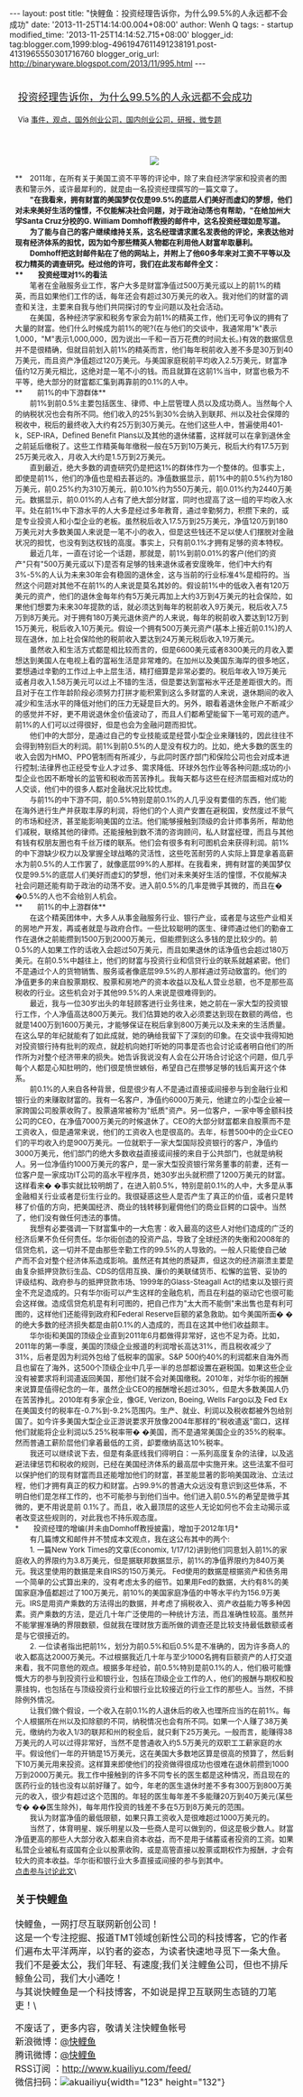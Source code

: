 --- layout: post title:
"快鲤鱼：投资经理告诉你，为什么99.5%的人永远都不会成功" date:
'2013-11-25T14:14:00.004+08:00' author: Wenh Q tags: - startup
modified\_time: '2013-11-25T14:14:52.715+08:00' blogger\_id:
tag:blogger.com,1999:blog-4961947611491238191.post-4131965550301716760
blogger\_orig\_url: http://binaryware.blogspot.com/2013/11/995.html ---
<div style="margin: 10px; padding: 5px;">

<div style="font-size: 18px;">

[投资经理告诉你，为什么99.5%的人永远都不会成功](http://www.kuailiyu.com/article/6127.html)

</div>

<div style="font-size: 13px;">

Via
[事件，观点，国外创业公司，国内创业公司，研报，微专题](http://www.kuailiyu.com/)

</div>

</div>

<div style="font-size: 13px; padding: 15px 0 10px 10px;">

<div style="text-align: center;">

![](http://www.kuailiyu.com/uploadfile/2013/1119/20131119030724668.jpg)

</div>

**　2011年，在所有关于美国工资不平等的评论中，除了来自经济学家和投资者的图表和警示外，或许最犀利的，就是由一名投资经理撰写的一篇文章了。**\
　　"在我看来，拥有财富的美国梦仅仅是99.5%的底层人们美好而虚幻的梦想，他们对未来美好生活的憧憬，不仅能解决社会问题，对于政治动荡也有帮助，"在给加州大学Santa
Cruz分校的G. William Domhoff教授的邮件中，这名投资经理如是写道。\
　　为了能与自己的客户继续维持关系，这名经理请求匿名发表他的评论，来表达他对现有经济体系的担忧，因为如今那些精英人物都在利用他人财富牟取暴利。\
　　Domhoff把这封邮件贴在了他的网站上，并附上了他60多年来对工资不平等以及权力精英的调查研究。经过他的许可，我们在此发布邮件全文：\
**　　投资经理对1%的看法**\
　　笔者在金融服务业工作，客户大多是财富净值过500万美元或以上的前1%的精英，而且如果他们工作的话，每年还会有超过30万美元的收入。我对他们的财富的调查和关注，主要来自我与他们共同探讨的专业问题以及社会活动。\
　　在美国，各种经济学家和税务专家会为前1%的精英工作，他们无可争议的拥有了大量的财富。他们什么时候成为前1%的呢?(在与他们的交谈中，我通常用"k"表示1,000，"M"表示1,000,000，因为说出一千和一百万花费的时间太长。)有效的数据信息并不是很精确，但就目前划入前1%的精英而言，他们每年税前收入差不多是30万到40万美元，而且资产净值超过120万美元。与美国家庭税前平均收入2.5万美元，财富净值约12万美元相比，这绝对是一笔不小的钱。而且就算在这前1%当中，财富也极为不平等，绝大部分的财富都汇集到再靠前的0.1%的人中。\
**　　前1%的中下游群体**\
　　前1%到前0.5%主要包括医生、律师、中上层管理人员以及成功商人。当然每个人的纳税状况也会有所不同。他们收入的25%到30%会纳入到联邦、州以及社会保障的税收中，税后的最终收入大约有25万到30万美元。在他们这些人中，普遍使用401-k，SEP-IRA，Defined
Benefit
Plans以及其他的退休储蓄，这样就可以在拿到退休金之前延后缴税了。这些工作精英每年缴税一般在5万到10万美元，税后大约有17.5万到25万美元收入，月收入大约是1.5万到2万美元。\
　　直到最近，绝大多数的调查研究仍是把这1%的群体作为一个整体的。但事实上，即使是前1%，他们的净值也是相去甚远的。净值数据显示，前1%中的前0.5%约为180万美元，前0.25%约为310万美元，前0.10%约为550万美元，前0.01%约为2440万美元。数据显示，前0.01%的人占有了绝大部分财富，同时也提高了这一组的平均收入水平。处在前1%中下游水平的人大多是经过多年教育，通过辛勤努力，积攒下来的，或是专业投资人和小型企业的老板。虽然税后收入17.5万到25万美元，净值120万到180万美元对大多数美国人来说是一笔不小的收入，但是这些钱还不足以使人们摆脱对金融状况的担忧，也没有到达权钱的高度。事实上，只有前0.1%才拥有足够的资本特权。\
　　最近几年，一直在讨论一个话题，那就是，前1%到前0.01%的客户(他们的资产"只有"500万美元或以下)是否有足够的钱来退休或者安度晚年，他们中大约有3%-5%的人认为未来30年会有稳固的退休金，这与当前的行业标准4%是相符的。当然这个问题对其他不在前1%的人来说是莫名其妙的。假设前1%中的低收入者有120万美元的资产，他们的退休金每年约有5万美元再加上大约3万到4万美元的社会保险，如果他们想要为未来30年提款的话，就必须达到每年的税前收入9万美元，税后收入7.5万到8万美元。对于拥有180万美元退休资产的人来说，每年的税前收入要达到12万到15万美元，税后收入10万美元。假设一个拥有500万美元资产(基本上接近前0.1%)的人现在退休，加上社会保险他的税前收入要达到24万美元税后收入19万美元。\
　　虽然收入和生活方式都是相比较而言的，但是6600美元或者8300美元的月收入要想达到美国人在电视上看的富裕生活是非常难的。在加州以及美国东海岸的很多地区，要想通过辛勤的工作过上中上层生活，精打细算是非常必要的。税后年收入19万美元或者月收入1.58万美元可以过上不错的生活，但是要达到富裕水平还是差距很大的。而且对于在工作年龄阶段必须努力打拼才能积累到这么多财富的人来说，退休期间的收入减少和生活水平的降低对他们的压力无疑是巨大的。另外，眼看着退休金账户不断减少的感觉并不好，更不用说退休金价值波动了，而且人们都希望能留下一笔可观的遗产。前1%的人们可以过得很好，但是也会为金融问题而担忧。\
　　他们中的大部分，是通过自己的专业技能或是经营小型企业来赚钱的，因此往往不会得到特别巨大的利润。前1%到前0.5%的人是没有权力的。比如，绝大多数的医生的收入会因为HMO、PPO管制而有所减少，与此同时医疗部门和保险公司也会对成本进行控制;法律界也正经受专业人才过多、需求降低、环球外包作业等各种问题;成功的小型企业也因不断增长的监管和税收而苦苦挣扎。我每天都与这些在经济层面相对成功的人交谈，他们中的很多人都对金融状况比较忧虑。\
　　与前1%的中下游不同，前0.5%特别是前0.1%的人几乎没有要借的东西，他们能在海外进行生产并获取丰厚的利润，将他们的个人资产安置在避税国，安然度过不景气的市场和经济，甚至能影响美国的立法。他们能够接触到顶级的会计师事务所，帮助他们减税，联络其他的律师。还能接触到数不清的咨询顾问，私人财富经理，而且与其他有钱有权朋友圈也有千丝万缕的联系。他们会有很多有利可图机会来获得利润。前1%的中下游缺少权力以及掌握全球战略的灵活性，这些吃苦耐劳的人实际上算是拿着高薪水为前0.5%的人工作罢了，就像底层99%的人那样。在我看来，拥有财富的美国梦仅仅是99.5%的底层人们美好而虚幻的梦想，他们对未来美好生活的憧憬，不仅能解决社会问题还能有助于政治的动荡不安。进入前0.5%的几率是微乎其微的，而且在�
�0.5%的人也不会给别人机会。\
**　　前1%的中上游群体**\
　　在这个精英团体中，大多人从事金融服务行业、银行产业，或者是与这些产业相关的房地产开发，再或者就是与政府合作。一些比较聪明的医生、律师通过他们的勤奋工作在退休之前能攒到1500万到2000万美元，但能攒到这么多钱的是比较少的。前0.5%的人如果工作的话收入会超过50万美元，而且如果退休的话净值也会超过180万美元。在前0.5%中越往上，他们的财富与投资行业和信贷行业的联系就越紧密。他们不是通过个人的货物销售、服务或者像底层99.5%的人那样通过劳动致富的。他们的净值更多的来自股票期权、股票和房地产的资本收益以及私人营业总额，也不是那些高税收的行业。这些机会对于其他99.5%的人来说是很难得到的。\
　　最近，我与一位30岁出头的年轻顾客进行业务往来，她之前在一家大型的投资银行工作，个人净值高达800万美元。我们估算她的收入必须要达到现在数额的两倍，也就是1400万到1600万美元，才能够保证在税后拿到800万美元以及未来的生活质量。在这么早的年纪就能有了如此成就，她的确给我留下了深刻的印象。在交谈中我得知她对投资银行持有批判的观点，就趁机向她打听她的同事是否也会讨论或者明白他们的所作所为对整个经济带来的损失。她告诉我说没有人会在公开场合讨论这个问题，但几乎每个人都是心知肚明的，他们很是愤世嫉俗，希望自己在攒够足够的钱后离开这个体系。\
　　前0.1%的人来自各种背景，但是很少有人不是通过直接或间接参与到金融行业和银行业的来赚取财富的。我有一名客户，净值约6000万美元，他建立的小型企业被一家跨国公司股票收购了。股票通常被称为"纸质"资产。另一位客户，一家中等金额科技公司的CEO，在净值7000万美元的时候退休了。CEO的大部分财富都来自股票而不是工资收入，但是通常来说，他们的工资收入也是很高的。去年，标普500中的企业CEO们的平均收入约是900万美元。一位就职于一家大型国际投资银行的客户，净值约3000万美元，他们部门的绝大多数收益直接或间接的来自于公共部门，也就是纳税人。另一位净值约1000万美元的客户，是一家大型投资银行常务董事的前妻，还有一位客户是一家成功IT公司的高水平程序员，她30岁出头就积攒了1200万美元的财富。这样看来�
�事实就比较明朗了，在进入前0.5%，特别是前0.1%的人中，大多是从事金融相关行业或者是衍生行业的。我很疑惑这些人是否产生了真正的价值，或者只是转移了价值的方向，把美国经济、商业的钱转移到雇佣他们的商业巨鳄的口袋中。当然了，他们没有做任何违法的事情。\
　　我想有必要强调一下财富集中的一大危害：收入最高的这些人对他们造成的广泛的经济后果不负任何责任。华尔街创造的投资产品，导致了全球经济的失衡和2008年的信贷危机，这一切并不是由那些辛勤工作的99.5%的人导致的。一般人只能使自己破产而不会对整个经济体系造成影响。虽然还有其他的质疑声，但这次的经济崩溃主要是由复杂抵押贷款衍生品、CDS的信用互换、廉价的美联储货币、松懈的监管、妥协的评级结构、政府参与的抵押贷款市场、1999年的Glass-Steagall
Act的结束以及银行资金不充足造成的。只有华尔街可以产生这样的金融危机，而且在利益的驱动它也很可能会这样做。造成信贷危机是有利可图的，把自己作为"太大而不能倒"来出售也是有利可图的，这样他们还能得到政府和Federal
Reserve巨额的紧急救助。如今美国所面�
�的绝大多数的经济损失都是由前0.1%的人造成的，而且在这其中他们收益颇丰。\
　　华尔街和美国的顶级企业直到2011年6月都做得非常好，这也不足为奇。比如，2011年的第一季度，美国的顶级企业报道的利润增长高达31%，而且税收减少了31%，后者是因为利润外包给了低税率的国家。S&P
500约40%的利润都来自海外而且也留在了海外，这500个顶级企业中几乎一半的总部都设置在避税国。如果这些企业没有被要求将利润遣返回美国，那他们就不会对美国缴税。2010年，对华尔街的报酬来说算是值得纪念的一年，虽然企业CEO的报酬增长超过30%，但是大多数美国人仍在苦苦挣扎。2010年有多家企业，像GE,
Verizon, Boeing, Wells Fargo以及 Fed
Ex在美国支付的税率在-0.7%到-9.2%范围内。生产、就业、利润以及税收都被外包给别国了。如今许多美国大型企业正游说要求开放像2004年那样的"税收遣返"窗口，这样他们就能将企业利润以5.25%税率带�
�美国，而不是通常美国企业的35%的税率。然而普通工薪阶层他们拿着最低的工资，却要缴纳高达10%税率。\
　　我还可以继续说下去，但是有条底线我们得明白：一系列高度复杂的法律，以及逃避法律惩罚和税收的规则，已经在美国经济体系的最高层中实施开来。这些法案不但可以保护他们的现有财富而且还能增加他们的财富，甚至能显著的影响美国政治、立法过程，他们才拥有真正的权力和财富。占99.9%的普通大众远没有意识到这些体系，不明白他们是怎样工作的，也不可能参与到他们当中。他们进入前0.5%的希望是微乎其微的，更不用说是前
0.1%了。而且，收入最顶层的这些人无论如何也不会主动揭示或者改变这些规则的，对此我也不持乐观态度。\
*　　投资经理的增编(并未由Domhoff教授披露)，增加于2012年1月*\
　　有几篇博文和邮件并不赞成本文观点，我在这公布其中的两个:\
　　1. 一篇New York Times的文章(Economix,
1/17/12)讲到他们同意划入前1%的家庭收入的界限约为3.8万美元，但是据联邦数据显示，前1%的净值界限约为840万美元。我这里使用的数据是来自IRS的150万美元。
Fed使用的数据是根据资产和债务用一个简单的公式算出来的，没有考虑太多的细节。如果用Fed的数据，大约有8%的美国家庭净值都超过了100万美元，前10%的美国家庭净值的中等水平约为156.9万美元。IRS是用资产乘数的方法得出的数据，并考虑了捐税收入、资产收益能力等多种因素。资产乘数的方法，是近几十年广泛使用的一种统计方法，而且准确性较高。虽然并不能掌握准确的界限数额，但就我在理财放方面所做的调查还是比较支持最低数额或者是与它很接近的。\
　　2.
一位读者指出把前1%，划分为前0.5%和后0.5%是不准确的，因为许多商人的收入都高达2000万美元。不过根据我近几十年与至少1000名拥有巨额资产的人打交道来看，我不同意他的观点。根据多年经验，前0.5%特别是前0.1%的人，他们极可能慷慨大方的参与到投资行业和银行业，包括在顶级企业工作的人，他们的报酬与期权和股票挂钩，也包括在与顶级投资行业和银行业比较接近的行业工作的那些人。当然，不排除例外情况。\
　　让我们做个假设，一个收入在前0.1%的人退休后的收入也理所应当的在前1%。每个人根据所在州以及扣除额的不同，纳税情况也会有所不同。如果一个人赚了38万美元，缴纳约为收入1/3的联邦和州的税金后，就只剩下25万美元。一般而言，能赚得38万美元的人可以过得非常好，当然不是普通收入约5.5万美元的双职工工薪家庭的水平。假设他们一年的开销是15万美元，这在美国大多数地区算是很高的预算了，然后剩下10万美元用来投资。这样算来即使他们的投资做得很成功也很难在退休前攒到1000万到2000万美元。我工作中接触到的许多不同专长的医生都是这种情况，而且现在的医药行业的钱也没有以前好赚了。如今，年老的医生退休时差不多有300万到800万美元的收入，很少有超过这个范围的。年轻的医生每年差不多能赚20万到40万美元(某些专�
��医生除外)，每年用作投资的钱差不多在5万到8万美元的范围。\
　　我认为财富净值的最低限额，如果只靠工资收入是很难超过1000万美元的。\
　　当然了，体育明星、娱乐明星以及一些商人是可以做到的，但这是极少数人。财富净值更高的那些人大部分收入都来自资本收益，而不是用于储蓄或者投资的工资。如果私营企业被私有或国有企业以股票收购，或是高管直接以股票或期权作为报酬，才会有较大的资本收益。华尔街和银行业大多直接或间接的参与到其中。\
[点击参与讨论此文](http://www.kuailiyu.com/article/6127.html?utm_source=articletail&utm_medium=RSS#comments)\
<div style="font-size: 16px;">

### **关于快鲤鱼**

快鲤鱼，一网打尽互联网新创公司！\
这是一个专注挖掘、报道TMT领域创新性公司的科技博客，它的作者们遍布太平洋两岸，以钓者的姿态，为读者快速地寻觅下一条大鱼。\
我们不是姜太公，我们年轻、有速度;我们关注鲤鱼公司，但也不排斥鲸鱼公司，我们大小通吃！\
与其说快鲤鱼是一个科技博客，不如说是捍卫互联网生态链的刀笔吏！\
<div>

不废话了，更多内容，敬请关注快鲤鱼帐号\
新浪微博：[@快鲤鱼](http://weibo.com/p/1002062696344613/mblog)\
腾讯微博：[@快鲤鱼](http://t.qq.com/kuailiyucyzone)\
RSS订阅 ：<http://www.kuailiyu.com/feed/>\
微信扫码：![akuailiyu](http://tpl5.kuailiyu.com/templates/white/images/weixin.jpg){width="123"
height="132"}

</div>

</div>

</div>
